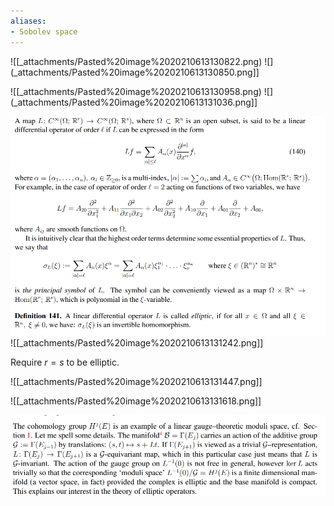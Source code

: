 ```yaml
---
aliases:
- Sobolev space
---
```















![[_attachments/Pasted%20image%2020210613130822.png) ![](_attachments/Pasted%20image%2020210613130850.png]]

![[_attachments/Pasted%20image%2020210613130958.png) ![](_attachments/Pasted%20image%2020210613131036.png]]

![Principal symbol](_attachments/Pasted%20image%2020210613131148.png) ![[_attachments/Pasted%20image%2020210613131242.png]]

Require $r=s$ to be elliptic.

![[_attachments/Pasted%20image%2020210613131447.png]]

![[_attachments/Pasted%20image%2020210613131618.png]]

![Why elliptic operators are of interest in gauge theory](_attachments/Pasted%20image%2020210613131808.png)
